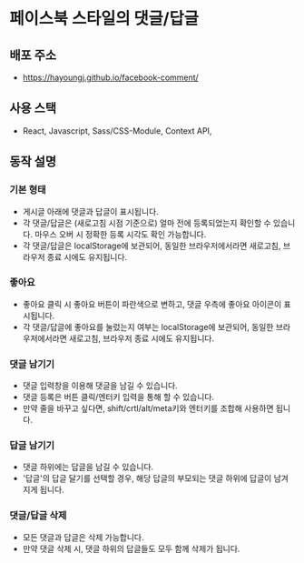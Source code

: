 # 페이스북 스타일의 댓글/답글

## 배포 주소

- https://hayoungj.github.io/facebook-comment/

## 사용 스택

- React, Javascript, Sass/CSS-Module, Context API,

## 동작 설명

### 기본 형태

- 게시글 아래에 댓글과 답글이 표시됩니다.
- 각 댓글/답글은 (새로고침 시점 기준으로) 얼마 전에 등록되었는지 확인할 수 있습니다. 마우스 오버 시 정확한 등록 시각도 확인 가능합니다.
- 각 댓글/답글은 localStorage에 보관되어, 동일한 브라우저에서라면 새로고침, 브라우저 종료 시에도 유지됩니다.

### 좋아요

- 좋아요 클릭 시 좋아요 버튼이 파란색으로 변하고, 댓글 우측에 좋아요 아이콘이 표시됩니다.
- 각 댓글/답글에 좋아요를 눌렀는지 여부는 localStorage에 보관되어, 동일한 브라우저에서라면 새로고침, 브라우저 종료 시에도 유지됩니다.

### 댓글 남기기

- 댓글 입력창을 이용해 댓글을 남길 수 있습니다.
- 댓글 등록은 버튼 클릭/엔터키 입력을 통해 할 수 있습니다.
- 만약 줄을 바꾸고 싶다면, shift/crtl/alt/meta키와 엔터키를 조합해 사용하면 됩니다.

### 답글 남기기

- 댓글 하위에는 답글을 남길 수 있습니다.
- '답글'의 답글 달기를 선택할 경우, 해당 답글의 부모되는 댓글 하위에 답글이 남겨지게 됩니다.

### 댓글/답글 삭제

- 모든 댓글과 답글은 삭제 가능합니다.
- 만약 댓글 삭제 시, 댓글 하위의 답글들도 모두 함께 삭제가 됩니다.
